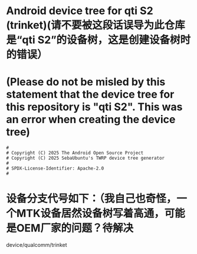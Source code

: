# Android device tree for qti S2 (trinket)(请不要被这段话误导为此仓库是“qti S2”的设备树，这是创建设备树时的错误）
# (Please do not be misled by this statement that the device tree for this repository is "qti S2". This was an error when creating the device tree)

```
#
# Copyright (C) 2025 The Android Open Source Project
# Copyright (C) 2025 SebaUbuntu's TWRP device tree generator
#
# SPDX-License-Identifier: Apache-2.0
#
```
# 设备分支代号如下：（我自己也奇怪，一个MTK设备居然设备树写着高通，可能是OEM厂家的问题？待解决
device/qualcomm/trinket
